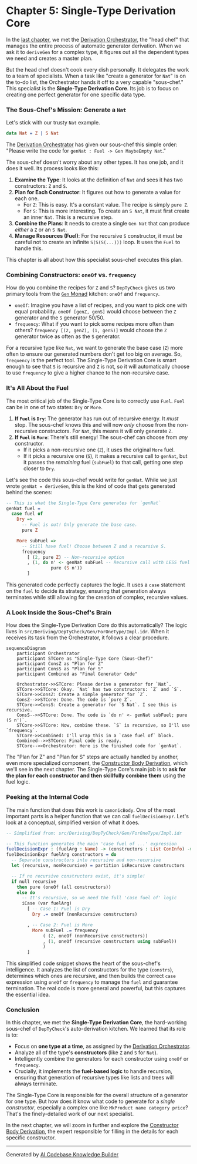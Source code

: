 # Chapter 5: Single-Type Derivation Core

In the [last chapter](04_derivation_orchestrator_.md), we met the [Derivation Orchestrator](04_derivation_orchestrator_.md), the "head chef" that manages the entire process of automatic generator derivation. When we ask it to `deriveGen` for a complex type, it figures out all the dependent types we need and creates a master plan.

But the head chef doesn't cook every dish personally. It delegates the work to a team of specialists. When a task like "create a generator for `Nat`" is on the to-do list, the Orchestrator hands it off to a very capable "sous-chef." This specialist is the **Single-Type Derivation Core**. Its job is to focus on creating one perfect generator for one specific data type.

### The Sous-Chef's Mission: Generate a `Nat`

Let's stick with our trusty `Nat` example.

```idris
data Nat = Z | S Nat
```

The [Derivation Orchestrator](04_derivation_orchestrator_.md) has given our sous-chef this simple order: "Please write the code for `genNat : Fuel -> Gen MaybeEmpty Nat`."

The sous-chef doesn't worry about any other types. It has one job, and it does it well. Its process looks like this:

1.  **Examine the Type**: It looks at the definition of `Nat` and sees it has two constructors: `Z` and `S`.
2.  **Plan for Each Constructor**: It figures out how to generate a value for each one.
    *   For `Z`: This is easy. It's a constant value. The recipe is simply `pure Z`.
    *   For `S`: This is more interesting. To create an `S Nat`, it must first create an inner `Nat`. This is a recursive step.
3.  **Combine the Plans**: It needs to create a single `Gen Nat` that can produce *either* a `Z` or an `S Nat`.
4.  **Manage Resources (Fuel)**: For the recursive `S` constructor, it must be careful not to create an infinite `S(S(S(...)))` loop. It uses the `Fuel` to handle this.

This chapter is all about how this specialist sous-chef executes this plan.

### Combining Constructors: `oneOf` vs. `frequency`

How do you combine the recipes for `Z` and `S`? `DepTyCheck` gives us two primary tools from the [`Gen` Monad](02__gen__monad_.md) kitchen: `oneOf` and `frequency`.

*   `oneOf`: Imagine you have a list of recipes, and you want to pick one with equal probability. `oneOf [genZ, genS]` would choose between the `Z` generator and the `S` generator 50/50.
*   `frequency`: What if you want to pick some recipes more often than others? `frequency [(2, genZ), (1, genS)]` would choose the `Z` generator twice as often as the `S` generator.

For a recursive type like `Nat`, we want to generate the base case (`Z`) more often to ensure our generated numbers don't get too big on average. So, `frequency` is the perfect tool. The Single-Type Derivation Core is smart enough to see that `S` is recursive and `Z` is not, so it will automatically choose to use `frequency` to give a higher chance to the non-recursive case.

### It's All About the Fuel

The most critical job of the Single-Type Core is to correctly use `Fuel`. `Fuel` can be in one of two states: `Dry` or `More`.

1.  **If `Fuel` is `Dry`**: The generator has run out of recursive energy. It *must* stop. The sous-chef knows this and will now *only* choose from the non-recursive constructors. For `Nat`, this means it will only generate `Z`.
2.  **If `Fuel` is `More`**: There's still energy! The sous-chef can choose from *any* constructor.
    *   If it picks a non-recursive one (`Z`), it uses the original `More` fuel.
    *   If it picks a recursive one (`S`), it makes a recursive call to `genNat`, but it passes the *remaining* fuel (`subFuel`) to that call, getting one step closer to `Dry`.

Let's see the code this sous-chef would write for `genNat`. While we just wrote `genNat = deriveGen`, this is the kind of code that gets generated behind the scenes:

```idris
-- This is what the Single-Type Core generates for `genNat`
genNat fuel =
  case fuel of
    Dry =>
      -- Fuel is out! Only generate the base case.
      pure Z

    More subFuel =>
      -- Still have fuel! Choose between Z and a recursive S.
      frequency
        [ (2, pure Z) -- Non-recursive option
        , (1, do n' <- genNat subFuel -- Recursive call with LESS fuel
                 pure (S n'))
        ]
```
This generated code perfectly captures the logic. It uses a `case` statement on the `fuel` to decide its strategy, ensuring that generation always terminates while still allowing for the creation of complex, recursive values.

### A Look Inside the Sous-Chef's Brain

How does the Single-Type Derivation Core do this automatically? The logic lives in `src/Deriving/DepTyCheck/Gen/ForOneType/Impl.idr`. When it receives its task from the Orchestrator, it follows a clear procedure.

```mermaid
sequenceDiagram
    participant Orchestrator
    participant STCore as "Single-Type Core (Sous-Chef)"
    participant ConsZ as "Plan for Z"
    participant ConsS as "Plan for S"
    participant Combined as "Final Generator Code"

    Orchestrator->>STCore: Please derive a generator for `Nat`.
    STCore->>STCore: Okay. `Nat` has two constructors: `Z` and `S`.
    STCore->>ConsZ: Create a simple generator for `Z`.
    ConsZ-->>STCore: Done. The code is `pure Z`.
    STCore->>ConsS: Create a generator for `S Nat`. I see this is recursive.
    ConsS-->>STCore: Done. The code is `do n' <- genNat subFuel; pure (S n')`.
    STCore->>STCore: Now, combine these. `S` is recursive, so I'll use `frequency`.
    STCore->>Combined: I'll wrap this in a `case fuel of` block.
    Combined-->>STCore: Final code is ready.
    STCore-->>Orchestrator: Here is the finished code for `genNat`.
```
The "Plan for Z" and "Plan for S" steps are actually handled by another, even more specialized component, the [Constructor Body Derivation](06_constructor_body_derivation_.md), which we'll see in the next chapter. The Single-Type Core's main job is to **ask for the plan for each constructor and then skillfully combine them** using the fuel logic.

### Peeking at the Internal Code

The main function that does this work is `canonicBody`. One of the most important parts is a helper function that we can call `fuelDecisionExpr`. Let's look at a conceptual, simplified version of what it does.

```idris
-- Simplified from: src/Deriving/DepTyCheck/Gen/ForOneType/Impl.idr

-- This function generates the main 'case fuel of ...' expression
fuelDecisionExpr : (fuelArg : Name) -> (constructors : List ConInfo) -> TTImp
fuelDecisionExpr fuelArg constructors = do
  -- Separate constructors into recursive and non-recursive
  let (recursive, nonRecursive) = partition isRecursive constructors

  -- If no recursive constructors exist, it's simple!
  if null recursive
    then pure (oneOf (all constructors))
    else do
      -- It's recursive, so we need the full 'case fuel of' logic
      iCase (var fuelArg)
        [ -- Case 1: Fuel is Dry
          Dry .= oneOf (nonRecursive constructors)

        , -- Case 2: Fuel is More
          More subFuel .= frequency
              ( (2, oneOf (nonRecursive constructors))
              , (1, oneOf (recursive constructors using subFuel))
              )
        ]
```
This simplified code snippet shows the heart of the sous-chef's intelligence. It analyzes the list of constructors for the type (`constrs`), determines which ones are recursive, and then builds the correct `case` expression using `oneOf` or `frequency` to manage the `fuel` and guarantee termination. The real code is more general and powerful, but this captures the essential idea.

### Conclusion

In this chapter, we met the **Single-Type Derivation Core**, the hard-working sous-chef of `DepTyCheck`'s auto-derivation kitchen. We learned that its role is to:

*   Focus on **one type at a time**, as assigned by the [Derivation Orchestrator](04_derivation_orchestrator_.md).
*   Analyze all of the type's **constructors** (like `Z` and `S` for `Nat`).
*   Intelligently combine the generators for each constructor using `oneOf` or `frequency`.
*   Crucially, it implements the **fuel-based logic** to handle recursion, ensuring that generation of recursive types like lists and trees will always terminate.

The Single-Type Core is responsible for the overall structure of a generator for one type. But how does it know what code to generate for a *single constructor*, especially a complex one like `MkProduct name category price`? That's the finely-detailed work of our next specialist.

In the next chapter, we will zoom in further and explore the [Constructor Body Derivation](06_constructor_body_derivation_.md), the expert responsible for filling in the details for each specific constructor.

---

Generated by [AI Codebase Knowledge Builder](https://github.com/The-Pocket/Tutorial-Codebase-Knowledge)